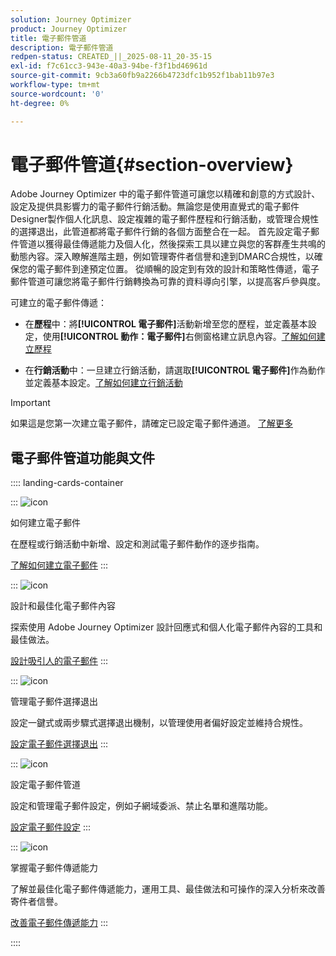 ```yaml
---
solution: Journey Optimizer
product: Journey Optimizer
title: 電子郵件管道
description: 電子郵件管道
redpen-status: CREATED_||_2025-08-11_20-35-15
exl-id: f7c61cc3-943e-40a3-94be-f3f1bd46961d
source-git-commit: 9cb3a60fb9a2266b4723dfc1b952f1bab11b97e3
workflow-type: tm+mt
source-wordcount: '0'
ht-degree: 0%

---
```


# 電子郵件管道{#section-overview}

Adobe Journey Optimizer 中的電子郵件管道可讓您以精確和創意的方式設計、設定及提供具影響力的電子郵件行銷活動。無論您是使用直覺式的電子郵件Designer製作個人化訊息、設定複雜的電子郵件歷程和行銷活動，或管理合規性的選擇退出，此管道都將電子郵件行銷的各個方面整合在一起。 首先設定電子郵件管道以獲得最佳傳遞能力及個人化，然後探索工具以建立與您的客群產生共鳴的動態內容。深入瞭解進階主題，例如管理寄件者信譽和達到DMARC合規性，以確保您的電子郵件到達預定位置。 從順暢的設定到有效的設計和策略性傳遞，電子郵件管道可讓您將電子郵件行銷轉換為可靠的資料導向引擎，以提高客戶參與度。

可建立的電子郵件傳遞：

* 在&#x200B;**歷程**&#x200B;中：將&#x200B;**[!UICONTROL 電子郵件]**&#x200B;活動新增至您的歷程，並定義基本設定，使用&#x200B;**[!UICONTROL 動作：電子郵件]**&#x200B;右側窗格建立訊息內容。[了解如何建立歷程](../using/building-journeys/journey-gs.md)

* 在&#x200B;**行銷活動**&#x200B;中：一旦建立行銷活動，請選取&#x200B;**[!UICONTROL 電子郵件]**&#x200B;作為動作並定義基本設定。[了解如何建立行銷活動](../using/campaigns/create-campaign.md#configure)


>[!IMPORTANT]
>
>如果這是您第一次建立電子郵件，請確定已設定電子郵件通道。 [了解更多](../using/email/email-settings.md)

## 電子郵件管道功能與文件

:::: landing-cards-container

:::
![icon](https://cdn.experienceleague.adobe.com/icons/list-check.svg?lang=zh-Hant)

如何建立電子郵件

在歷程或行銷活動中新增、設定和測試電子郵件動作的逐步指南。

[了解如何建立電子郵件](../using/email/create-email.md)
:::

:::
![icon](https://cdn.experienceleague.adobe.com/icons/puzzle-piece.svg?lang=zh-Hant)

設計和最佳化電子郵件內容

探索使用 Adobe Journey Optimizer 設計回應式和個人化電子郵件內容的工具和最佳做法。

[設計吸引人的電子郵件](design-email-landing-page.md)
:::

:::
![icon](https://cdn.experienceleague.adobe.com/icons/shield-halved.svg?lang=zh-Hant)

管理電子郵件選擇退出

設定一鍵式或兩步驟式選擇退出機制，以管理使用者偏好設定並維持合規性。

[設定電子郵件選擇退出](../using/email/email-opt-out.md)
:::

:::
![icon](https://cdn.experienceleague.adobe.com/icons/gear.svg?lang=zh-Hant)

設定電子郵件管道

設定和管理電子郵件設定，例如子網域委派、禁止名單和進階功能。

[設定電子郵件設定](configure-email-landing-page.md)
:::

:::
![icon](https://cdn.experienceleague.adobe.com/icons/chart-line.svg?lang=zh-Hant)

掌握電子郵件傳遞能力

了解並最佳化電子郵件傳遞能力，運用工具、最佳做法和可操作的深入分析來改善寄件者信譽。

[改善電子郵件傳遞能力](deliverability-landing-page.md)
:::

::::
